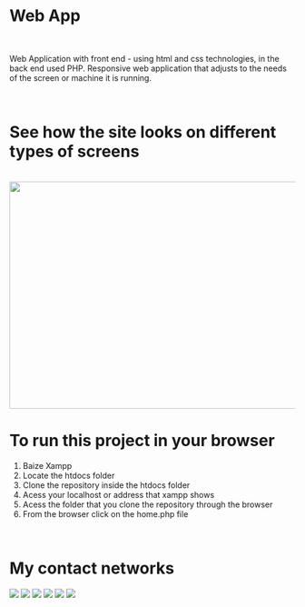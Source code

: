 
<h1>Web App</h1>
<br>
<p>
Web Application with front end - using html and css technologies, in the back end used PHP. Responsive web application that adjusts to the needs of the screen or machine it is running.
</p>
<br>

<h1 style="text-aling: center">  
See how the site looks on different types of screens
</h1>

<br>
<img style="width: 700px; height: 400px;
    display: block;
    margin-left: auto;
    margin-right: auto " src="./Optimization_mostrasi.gif">

<h1 style="text-aling: center">  
To run this project in your browser
</h1>
<ol>
    <li>Baize Xampp</li>
    <li>Locate the htdocs folder</li>
    <li>Clone the repository inside the htdocs folder</li>
    <li>Acess your localhost or address that xampp shows</li>
    <li>Acess the folder that you clone the repository through the browser</li>
    <li>From the browser click on the home.php file</li>
</ol>
<br>


<h1 style="text-aling: center">  
My contact networks    
</h1>
   <a href="https://www.instagram.com/devbrunoo/" target="_blank"><img src="https://img.shields.io/badge/-Instagram-%23E4405F?style=for-the-badge&logo=instagram&logoColor=white" target="_blank"></a>
    <a href="https://medium.com/@devbrunoo" target="_blank"><img src="https://img.shields.io/badge/Medium-12100E?style=for-the-badge&logo=medium&logoColor=white" target="_blank"></a> 
    <a href="https://www.quora.com/profile/DevBrunoo" target="_blank"><img src="https://img.shields.io/badge/Quora-%23B92B27.svg?&style=for-the-badge&logo=Quora&logoColor=white" target="_blank"></a>
   <a href="https://codepen.io/brunobyhow15" target="_blank"><img src="https://img.shields.io/badge/Codepen-000000?style=for-the-badge&logo=codepen&logoColor=white" target="_blank"></a> 
    <a href = "mailto:contactbruno5@gmail.com"><img src="https://img.shields.io/badge/-Gmail-%23333?style=for-the-badge&logo=gmail&logoColor=white" target="_blank"></a>
    <a href="https://www.linkedin.com/in/devbruono/" target="_blank"><img src="https://img.shields.io/badge/-LinkedIn-%230077B5?style=for-the-badge&logo=linkedin&logoColor=white" target="_blank"></a> 
  
